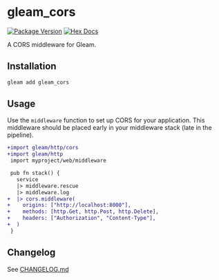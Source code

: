 # gleam_cors

[![Package Version](https://img.shields.io/hexpm/v/gleam_cors)](https://hex.pm/packages/gleam_cors)
[![Hex Docs](https://img.shields.io/badge/hex-docs-ffaff3)](https://hexdocs.pm/gleam_cors/)

A CORS middleware for Gleam.

## Installation

```sh
gleam add gleam_cors
```

## Usage

Use the `middleware` function to set up CORS for your application. This middleware should be
placed early in your middleware stack (late in the pipeline).

```diff
+import gleam/http/cors
+import gleam/http
 import myproject/web/middleware

 pub fn stack() {
   service
   |> middleware.rescue
   |> middleware.log
+  |> cors.middleware(
+    origins: ["http://localhost:8000"],
+    methods: [http.Get, http.Post, http.Delete],
+    headers: ["Authorization", "Content-Type"],
+  )
 }
```

## Changelog

See [CHANGELOG.md](CHANGELOG.md)
